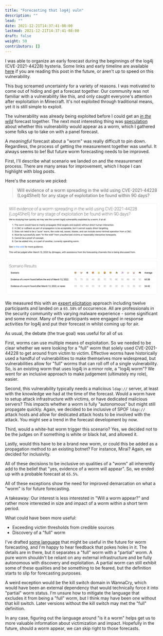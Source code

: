 ```yaml
---
title: "Forecasting that log4j vuln"
description: ""
lead: ""
date: 2021-12-21T14:37:41-08:00
lastmod: 2021-12-21T14:37:41-08:00
draft: false
weight: 50
contributors: []
---
```


I was able to organize an early forecast during the beginnings of the log4j (CVE-2021-44228) hysteria. Some links and early timeline are available [here](https://magoo.github.io/incident-tracking/2021-12-09-log4j) if you are reading this post in the future, or aren't up to speed on this vulnerability.

This bug screamed uncertainty for a variety of reasons. I was motivated to come out of hiding and get a forecast together. Our community was not familiar with a vulnerability like this, and only caught everyone's attention after exploitation in Minecraft. It's not exploited through traditional means, yet it is still simple to exploit. 

The vulnerability was already being exploited before I could get an _[in the wild](https://magoo.medium.com/forecasting-bluekeep-5c25a8d5d681)_ forecast together. The next most interesting thing was [speculation](https://twitter.com/Laughing_Mantis/status/1470165580736987137) about whether this vulnerability would appear as a worm, which I gathered some folks up to take on with a panel forecast. 

A _meaningful_ forecast about a "worm" was really difficult to pin down. Regardless, the process of getting the measurement together was useful. It always seems to be! But future worm forecasting needs to be improved.

First, I'll describe what scenario we landed on and the measurement process. There are many areas for improvement, which I hope I can highlight with blog posts.  

Here's the scenario we picked:

> Will evidence of a worm spreading in the wild using CVE-2021-44228 (Log4Shell) for any stage of exploitation be found within 90 days?

![log4j-data](log4j-data.png)

We measured this with an [expert elicitation](docs/estimation/expert-elicitation) approach including twelve participants and landed on a `65.58%` of occurrence. All are professionals in the security community with varying malware experience - some significant and some minor. Many of the participants were engaged in response activities for log4j and put their forecast in whilst coming up for air. 

As usual, the debate (the true goal) was useful for all of us

First, worms can use multiple means of exploitation. So we needed to be clear whether we were looking for a "full" worm that solely used CVE-2021-44228 to get around from victim to victim. Effective worms have historically used a handful of vulnerabilities to make themselves more widespread, but vulnerabilities allow for "full" worms that can roll off of a single vulnerability. So, is an existing worm that uses log4j in a minor role, a "log4j worm"? We went for an inclusive approach to make judgement (ultimately my role), easier.

Second, this vulnerability typically needs a malicious `ldap://` server, at least with the knowledge we had at the time of the forecast. Would a worm have to setup attack infrastructure with victims, or have dedicated malicious servers? This impacts whether a worm is fully "autonomous" but might still propagate quickly. Again, we decided to be inclusive of SPOF `ldap://` attack hosts and allow for dedicated attack hosts to be involved with the attack. You might see a trend in the forecast development by now.

Third, would a white-hat worm trigger this scenario? Yes, we decided not to be the judges on if something is white or black hat, and allowed it.

Lastly, would this have to be a brand new worm, or could this be added as a propagation method to an existing botnet? For instance, Mirai? Again, we decided for inclusivity.

All of these decisions to be inclusive on qualities of a "worm" all inherently add to the belief that "yes, evidence of a worm will appear". So, we ended up with a probable forecast at `65.5%`.

All of these exceptions show the need for improved demarcation on what a "worm" is for future forecasting.

A takeaway: Our interest is less interested in "Will a worm appear?" and rather more interested in size and impact of a worm within a short term period. 

What could have been more useful: 

- Exceeding victim thresholds from credible sources
- Discovery of a "full" worm 

I've drafted [some language](https://github.com/magoo/forecast-documentation/blob/master/IN-THE-WILD.md#an-in-the-wild-worm) that might be useful in the future for worm forecasting, and I'm happy to hear feedback that pokes holes in it. The details are in there, but it separates a "full" worm with a "partial" worm. A pure worm shouldn't be reliant on any external infrastructure and be fully autonomous with discovery and exploitation. A partial worm can still exhibit some of these qualities and be something to be feared, but the definition starts to slip for forecasting purposes.  

A weird exception would be the kill switch domain in WannaCry, which would have been an external dependency that would technically force it into "partial" worm status. I'm unsure how to mitigate the language that excludes it from being a "full" worm, but I think may have been one without that kill switch. Later versions without the kill switch may met the "full" definition. 

In any case, figuring out the language around "is it a worm" helps get us to more valuable information about victimization and impact. Hopefully in the future, should a worm appear, we can skip right to those forecasts. 


